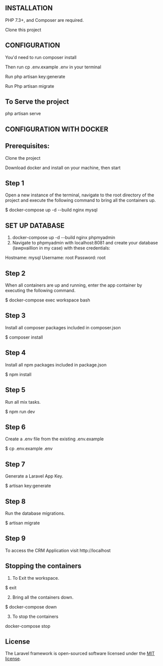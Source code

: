 ## INSTALLATION

PHP 7.3+, and Composer are required.

Clone this project

## CONFIGURATION

You'd need to run composer install

Then run cp .env.example .env in your terminal

Run php artisan key:generate

Run Php artisan migrate

## To Serve the project

php artisan serve

## CONFIGURATION WITH DOCKER

## Prerequisites:

Clone the project

Download docker and install on your machine, then start

## Step 1 
Open a new instance of the terminal, navigate to the root directory of the project and execute the following command to bring all the containers up.

$ docker-compose up -d --build nginx mysql

## SET UP DATABASE
1. docker-compose up -d --build nginx phpmyadmin
2. Navigate to phpmyadmin with localhost:8081 and create your database (lawpvaillion in my case) with these credentials:

Hostname: mysql
Username: root
Password: root

## Step 2
When all containers are up and running, enter the app container by executing the following command.

$ docker-compose exec workspace bash

## Step 3
Install all composer packages included in composer.json

$ composer install

## Step 4
Install all npm packages included in package.json

$ npm install

## Step 5
Run all mix tasks.

$ npm run dev

## Step 6
Create a .env file from the existing .env.example

$ cp .env.example .env

## Step 7
Generate a Laravel App Key.

$ artisan key:generate

## Step 8
Run the database migrations.

$ artisan migrate

## Step 9
To access the CRM Application visit http://localhost

## Stopping the containers
1. To Exit the workspace.

$ exit

2. Bring all the containers down.

$ docker-compose down

3. To stop the containers

docker-compose stop

## License

The Laravel framework is open-sourced software licensed under the [MIT license](https://opensource.org/licenses/MIT).
